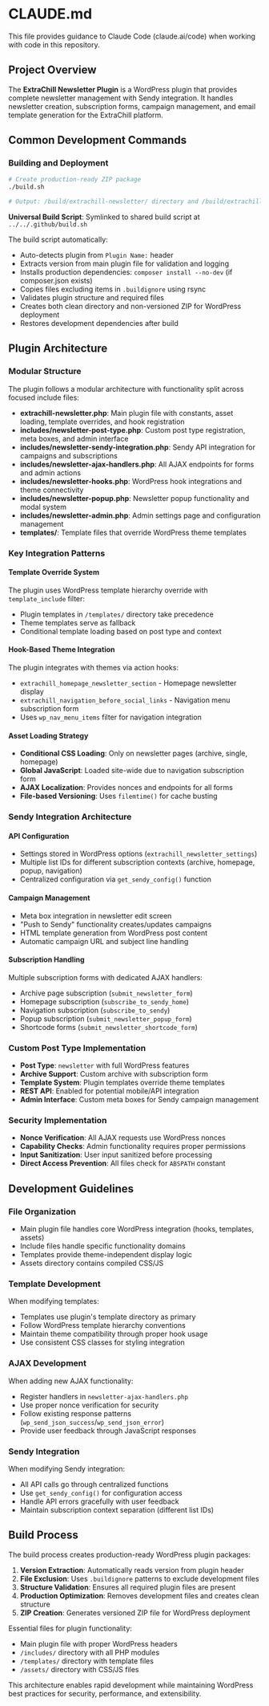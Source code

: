 # CLAUDE.md

This file provides guidance to Claude Code (claude.ai/code) when working with code in this repository.

## Project Overview

The **ExtraChill Newsletter Plugin** is a WordPress plugin that provides complete newsletter management with Sendy integration. It handles newsletter creation, subscription forms, campaign management, and email template generation for the ExtraChill platform.

## Common Development Commands

### Building and Deployment
```bash
# Create production-ready ZIP package
./build.sh

# Output: /build/extrachill-newsletter/ directory and /build/extrachill-newsletter.zip file
```

**Universal Build Script**: Symlinked to shared build script at `../../.github/build.sh`

The build script automatically:
- Auto-detects plugin from `Plugin Name:` header
- Extracts version from main plugin file for validation and logging
- Installs production dependencies: `composer install --no-dev` (if composer.json exists)
- Copies files excluding items in `.buildignore` using rsync
- Validates plugin structure and required files
- Creates both clean directory and non-versioned ZIP for WordPress deployment
- Restores development dependencies after build

## Plugin Architecture

### Modular Structure
The plugin follows a modular architecture with functionality split across focused include files:

- **extrachill-newsletter.php**: Main plugin file with constants, asset loading, template overrides, and hook registration
- **includes/newsletter-post-type.php**: Custom post type registration, meta boxes, and admin interface
- **includes/newsletter-sendy-integration.php**: Sendy API integration for campaigns and subscriptions
- **includes/newsletter-ajax-handlers.php**: All AJAX endpoints for forms and admin actions
- **includes/newsletter-hooks.php**: WordPress hook integrations and theme connectivity
- **includes/newsletter-popup.php**: Newsletter popup functionality and modal system
- **includes/newsletter-admin.php**: Admin settings page and configuration management
- **templates/**: Template files that override WordPress theme templates

### Key Integration Patterns

#### Template Override System
The plugin uses WordPress template hierarchy override with `template_include` filter:
- Plugin templates in `/templates/` directory take precedence
- Theme templates serve as fallback
- Conditional template loading based on post type and context

#### Hook-Based Theme Integration
The plugin integrates with themes via action hooks:
- `extrachill_homepage_newsletter_section` - Homepage newsletter display
- `extrachill_navigation_before_social_links` - Navigation menu subscription form
- Uses `wp_nav_menu_items` filter for navigation integration

#### Asset Loading Strategy
- **Conditional CSS Loading**: Only on newsletter pages (archive, single, homepage)
- **Global JavaScript**: Loaded site-wide due to navigation subscription form
- **AJAX Localization**: Provides nonces and endpoints for all forms
- **File-based Versioning**: Uses `filemtime()` for cache busting

### Sendy Integration Architecture

#### API Configuration
- Settings stored in WordPress options (`extrachill_newsletter_settings`)
- Multiple list IDs for different subscription contexts (archive, homepage, popup, navigation)
- Centralized configuration via `get_sendy_config()` function

#### Campaign Management
- Meta box integration in newsletter edit screen
- "Push to Sendy" functionality creates/updates campaigns
- HTML template generation from WordPress post content
- Automatic campaign URL and subject line handling

#### Subscription Handling
Multiple subscription forms with dedicated AJAX handlers:
- Archive page subscription (`submit_newsletter_form`)
- Homepage subscription (`subscribe_to_sendy_home`)
- Navigation subscription (`subscribe_to_sendy`)
- Popup subscription (`submit_newsletter_popup_form`)
- Shortcode forms (`submit_newsletter_shortcode_form`)

### Custom Post Type Implementation
- **Post Type**: `newsletter` with full WordPress features
- **Archive Support**: Custom archive with subscription form
- **Template System**: Plugin templates override theme templates
- **REST API**: Enabled for potential mobile/API integration
- **Admin Interface**: Custom meta boxes for Sendy campaign management

### Security Implementation
- **Nonce Verification**: All AJAX requests use WordPress nonces
- **Capability Checks**: Admin functionality requires proper permissions
- **Input Sanitization**: User input sanitized before processing
- **Direct Access Prevention**: All files check for `ABSPATH` constant

## Development Guidelines

### File Organization
- Main plugin file handles core WordPress integration (hooks, templates, assets)
- Include files handle specific functionality domains
- Templates provide theme-independent display logic
- Assets directory contains compiled CSS/JS

### Template Development
When modifying templates:
- Templates use plugin's template directory as primary
- Follow WordPress template hierarchy conventions
- Maintain theme compatibility through proper hook usage
- Use consistent CSS classes for styling integration

### AJAX Development
When adding new AJAX functionality:
- Register handlers in `newsletter-ajax-handlers.php`
- Use proper nonce verification for security
- Follow existing response patterns (`wp_send_json_success`/`wp_send_json_error`)
- Provide user feedback through JavaScript responses

### Sendy Integration
When modifying Sendy integration:
- All API calls go through centralized functions
- Use `get_sendy_config()` for configuration access
- Handle API errors gracefully with user feedback
- Maintain subscription context separation (different list IDs)

## Build Process

The build process creates production-ready WordPress plugin packages:

1. **Version Extraction**: Automatically reads version from plugin header
2. **File Exclusion**: Uses `.buildignore` patterns to exclude development files
3. **Structure Validation**: Ensures all required plugin files are present
4. **Production Optimization**: Removes development files and creates clean structure
5. **ZIP Creation**: Generates versioned ZIP file for WordPress deployment

Essential files for plugin functionality:
- Main plugin file with proper WordPress headers
- `/includes/` directory with all PHP modules
- `/templates/` directory with template files
- `/assets/` directory with CSS/JS files

This architecture enables rapid development while maintaining WordPress best practices for security, performance, and extensibility.